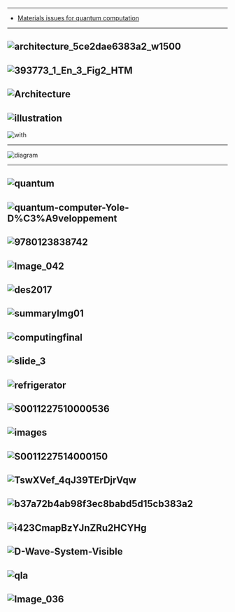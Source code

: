 -----------

- [Materials  issues  for  quantum computation](https://www.cambridge.org/core/services/aop-cambridge-core/content/view/S0883769413002108)

------------
![architecture_5ce2dae6383a2_w1500](https://thumbnails-visually.netdna-ssl.com/quantum-computing-architecture_5ce2dae6383a2_w1500.jpg)
-----------------
![393773_1_En_3_Fig2_HTM](https://media.springernature.com/original/springer-static/image/chp%3A10.1007%2F978-3-319-27221-4_3/MediaObjects/393773_1_En_3_Fig2_HTML.gif)
-------------
![Architecture](https://www.researchgate.net/publication/323904792/figure/fig1/AS:606458647441408@1521602417763/Architecture-of-quantum-computing-platform.png)
---------------
![illustration](https://thumbs.dreamstime.com/b/quantum-computer-labeled-infographic-qubit-vector-illustration-scheme-data-hardware-internal-structure-refrigerator-analog-126322116.jpg)
------------
![with](https://previews.123rf.com/images/normaals/normaals1809/normaals180900070/110112879-qubits-vector-illustration-infographic-with-superposition-and-entanglement-states-comparison-with-cl.jpg)

-----------
![diagram](https://www.researchgate.net/publication/317319230/figure/fig4/AS:613971933544450@1523393724013/The-block-diagram-of-the-measurement-procedure-on-quantum-computers.png)

---------
![quantum](https://pubs.spe.org/media/filer_public/42/64/42644009-8379-4875-8f16-e01b56863775/quantum-fig1.jpg)
----------
![quantum-computer-Yole-D%C3%A9veloppement](https://s3.i-micronews.com/uploads/2020/01/Architecture-schematic-of-a-quantum-computer-Yole-D%C3%A9veloppement.jpg)
---------------
![9780123838742](https://ars.els-cdn.com/content/image/3-s2.0-B9780123838742000011-f01-01-9780123838742.jpg)
-------------
![Image_042](https://www.ijser.org/paper/Design-of-High-Speed-32-bit-Microarchitecture-for-Emulation-of-Quantum-Computing-Algorithms/Image_042.png)
---------------
![des2017](https://image.slidesharecdn.com/des2017quantumcomputingfinal-170529073304/95/des2017-quantum-computingfinal-24-638.jpg?cb=1496043331)
-------
![summaryImg01](https://www.nii.ac.jp/qis/first-quantum/e/subgroups/superconductingQcom/image/summaryImg01.jpg)
-------
![computingfinal](https://image.slidesharecdn.com/des2017quantumcomputingfinal-170529073304/95/des2017-quantum-computingfinal-20-638.jpg?cb=1496043331)
-------
![slide_3](https://images.slideplayer.com/25/7770332/slides/slide_3.jpg)
-------
![refrigerator](https://www.researchgate.net/profile/Koji_Takasaki/publication/243673933/figure/fig1/AS:550853721038848@1508345169350/Concept-the-compact-liquidhelium-free-3-He-4-dilution-refrigerator.png)
-------
![S0011227510000536](https://ars.els-cdn.com/content/image/1-s2.0-S0011227510000536-gr1.jpg)
-------
![images](https://aip.scitation.org/action/showOpenGraphArticleImage?doi=10.1063/1.4788941&id=images/medium/1.4788941.figures.f1.gif)
-------
![S0011227514000150](https://ars.els-cdn.com/content/image/1-s2.0-S0011227514000150-gr5.jpg)
-------
![TswXVef_4qJ39TErDjrVqw](https://miro.medium.com/max/1780/1*TswXVef_4qJ39TErDjrVqw.png)
-------
![b37a72b4ab98f3ec8babd5d15cb383a2](https://qph.fs.quoracdn.net/main-qimg-b37a72b4ab98f3ec8babd5d15cb383a2)
--------
![i423CmapBzYJnZRu2HCYHg](https://miro.medium.com/max/1400/1*i423CmapBzYJnZRu2HCYHg.jpeg)
-------

![D-Wave-System-Visible](https://www.digitalengineering247.com/images/article/D-Wave-System-Visible.jpg)
-------
![qla](https://sites.cs.ucsb.edu/~chong/QC/qcarch_files/qla.jpg)
-------
![Image_036](https://www.ijser.org/paper/Design-of-High-Speed-32-bit-Microarchitecture-for-Emulation-of-Quantum-Computing-Algorithms/Image_036.gif)
-------
![]()
-------
![]()
-------
![]()
-------
![]()
----------
